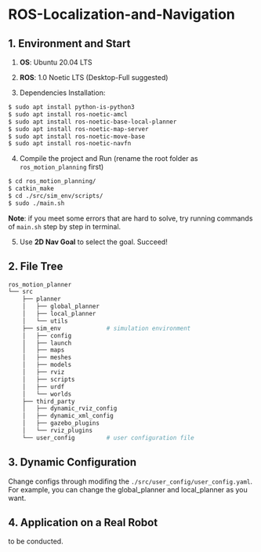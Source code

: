 # ROS-Localization-and-Navigation

## 1. Environment and Start

1. **OS**: Ubuntu 20.04 LTS

2. **ROS**: 1.0 Noetic LTS (Desktop-Full suggested)

3. Dependencies Installation:

``` bash
$ sudo apt install python-is-python3
$ sudo apt install ros-noetic-amcl
$ sudo apt install ros-noetic-base-local-planner
$ sudo apt install ros-noetic-map-server
$ sudo apt install ros-noetic-move-base
$ sudo apt install ros-noetic-navfn
```

4. Compile the project and Run (rename the root folder as `ros_motion_planning` first)

``` bash
$ cd ros_motion_planning/
$ catkin_make
$ cd ./src/sim_env/scripts/
$ sudo ./main.sh
```
**Note**: if you meet some errors that are hard to solve, try running commands of `main.sh` step by step in terminal.

5. Use **2D Nav Goal** to select the goal. Succeed!

## 2. File Tree

``` bash
ros_motion_planner
└── src
    ├── planner
    │   ├── global_planner
    │   ├── local_planner
    │   └── utils
    ├── sim_env             # simulation environment
    │   ├── config
    │   ├── launch
    │   ├── maps
    │   ├── meshes
    │   ├── models
    │   ├── rviz
    │   ├── scripts
    │   ├── urdf
    │   └── worlds
    ├── third_party
    │   ├── dynamic_rviz_config
    │   ├── dynamic_xml_config
    │   ├── gazebo_plugins
    │   └── rviz_plugins
    └── user_config         # user configuration file
```

## 3. Dynamic Configuration

Change configs through modifing the `./src/user_config/user_config.yaml`. For example, you can change the global_planner and local_planner as you want.

## 4. Application on a Real Robot

to be conducted.
